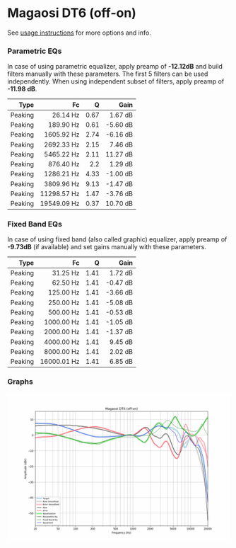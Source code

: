 # Magaosi DT6 (off-on)
See [usage instructions](https://github.com/jaakkopasanen/AutoEq#usage) for more options and info.

### Parametric EQs
In case of using parametric equalizer, apply preamp of **-12.12dB** and build filters manually
with these parameters. The first 5 filters can be used independently.
When using independent subset of filters, apply preamp of **-11.98 dB**.

| Type    | Fc          |    Q | Gain     |
|--------:|------------:|-----:|---------:|
| Peaking | 26.14 Hz    | 0.67 | 1.67 dB  |
| Peaking | 189.90 Hz   | 0.61 | -5.60 dB |
| Peaking | 1605.92 Hz  | 2.74 | -6.16 dB |
| Peaking | 2692.33 Hz  | 2.15 | 7.46 dB  |
| Peaking | 5465.22 Hz  | 2.11 | 11.27 dB |
| Peaking | 876.40 Hz   | 2.2  | 1.29 dB  |
| Peaking | 1286.21 Hz  | 4.33 | -1.00 dB |
| Peaking | 3809.96 Hz  | 9.13 | -1.47 dB |
| Peaking | 11298.57 Hz | 1.47 | -3.76 dB |
| Peaking | 19549.09 Hz | 0.37 | 10.70 dB |

### Fixed Band EQs
In case of using fixed band (also called graphic) equalizer, apply preamp of **-9.73dB**
(if available) and set gains manually with these parameters.

| Type    | Fc          |    Q | Gain     |
|--------:|------------:|-----:|---------:|
| Peaking | 31.25 Hz    | 1.41 | 1.72 dB  |
| Peaking | 62.50 Hz    | 1.41 | -0.47 dB |
| Peaking | 125.00 Hz   | 1.41 | -3.66 dB |
| Peaking | 250.00 Hz   | 1.41 | -5.08 dB |
| Peaking | 500.00 Hz   | 1.41 | -0.53 dB |
| Peaking | 1000.00 Hz  | 1.41 | -1.05 dB |
| Peaking | 2000.00 Hz  | 1.41 | -1.37 dB |
| Peaking | 4000.00 Hz  | 1.41 | 9.45 dB  |
| Peaking | 8000.00 Hz  | 1.41 | 2.02 dB  |
| Peaking | 16000.01 Hz | 1.41 | 6.85 dB  |

### Graphs
![](./Magaosi%20DT6%20(off-on).png)